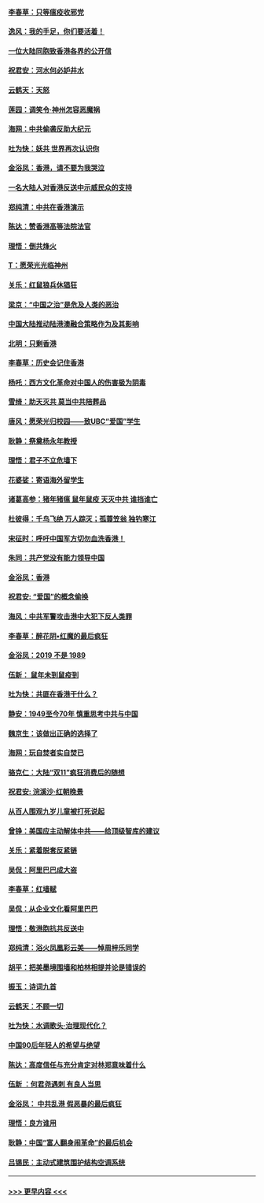 #### [李春草：只等瘟疫收邪党](../pages/nsc993/n11677308.md?t=11250401) 
#### [逸风：我的手足，你们要活着！](../pages/nsc993/n11676352.md?t=11250401) 
#### [一位大陆同胞致香港各界的公开信](../pages/nsc993/n11675761.md?t=11250401) 
#### [祝君安：河水何必妒井水](../pages/nsc993/n11675746.md?t=11250401) 
#### [云鹤天：天怒](../pages/nsc993/n11675718.md?t=11250401) 
#### [莲园：调笑令‧神州怎容恶魔祸](../pages/nsc993/n11675648.md?t=11250401) 
#### [海网：中共偷袭反助大纪元](../pages/nsc993/n11673515.md?t=11250401) 
#### [吐为快：妖共 世界再次认识你](../pages/nsc993/n11673506.md?t=11250401) 
#### [金浴凤：香港，请不要为我哭泣](../pages/nsc993/n11673248.md?t=11250401) 
#### [一名大陆人对香港反送中示威民众的支持](../pages/nsc993/n11672615.md?t=11250401) 
#### [郑纯清：中共在香港演示](../pages/nsc993/n11670539.md?t=11250401) 
#### [陈达：赞香港高等法院法官](../pages/nsc993/n11669542.md?t=11250401) 
#### [理悟：倒共烽火](../pages/nsc993/n11668844.md?t=11250401) 
#### [T：愿荣光光临神州](../pages/nsc993/n11668421.md?t=11250401) 
#### [关乐：红鼠狼兵休猖狂](../pages/nsc993/n11668378.md?t=11250401) 
#### [梁京：“中国之治”是危及人类的恶治](../pages/nsc993/n11668328.md?t=11250401) 
#### [中国大陆推动陆港澳融合策略作为及其影响](../pages/nsc993/n11668157.md?t=11250401) 
#### [北明：只剩香港](../pages/nsc993/n11668002.md?t=11250401) 
#### [李春草：历史会记住香港](../pages/nsc993/n11667927.md?t=11250401) 
#### [杨吒：西方文化革命对中国人的伤害极为阴毒](../pages/nsc993/n11664521.md?t=11250401) 
#### [雪绮：助天灭共 莫当中共陪葬品](../pages/nsc993/n11662650.md?t=11250401) 
#### [唐风：愿荣光归校园——致UBC“爱国”学生](../pages/nsc993/n11662194.md?t=11250401) 
#### [耿静：祭奠杨永年教授](../pages/nsc993/n11662514.md?t=11250401) 
#### [理悟：君子不立危墙下](../pages/nsc993/n11662172.md?t=11250401) 
#### [花婆娑：寄语海外留学生](../pages/nsc993/n11662121.md?t=11250401) 
#### [诸葛高参：猪年猪瘟 鼠年鼠疫 天灭中共 谁挡谁亡](../pages/nsc993/n11661980.md?t=11250401) 
#### [杜彼得：千鸟飞绝 万人踪灭；孤蓑笠翁 独钓寒江](../pages/nsc993/n11661170.md?t=11250401) 
#### [宋征时：呼吁中国军方切勿血洗香港！](../pages/nsc993/n11415318.md?t=11250401) 
#### [朱同：共产党没有能力领导中国](../pages/nsc993/n11660421.md?t=11250401) 
#### [金浴凤：香港](../pages/nsc993/n11660419.md?t=11250401) 
#### [祝君安: “爱国”的概念偷换](../pages/nsc993/n11659706.md?t=11250401) 
#### [海风：中共军警攻击港中大犯下反人类罪](../pages/nsc993/n11659632.md?t=11250401) 
#### [李春草：醉花阴•红魔的最后疯狂](../pages/nsc993/n11659287.md?t=11250401) 
#### [金浴凤：2019 不是 1989](../pages/nsc993/n11657663.md?t=11250401) 
#### [伍新： 鼠年未到鼠疫到](../pages/nsc993/n11655098.md?t=11250401) 
#### [吐为快：共匪在香港干什么？](../pages/nsc993/n11654891.md?t=11250401) 
#### [静安：1949至今70年 慎重思考中共与中国](../pages/nsc993/n11651244.md?t=11250401) 
#### [魏京生：该做出正确的选择了](../pages/nsc993/n11653084.md?t=11250401) 
#### [海网：玩自焚者实自焚已](../pages/nsc993/n11652423.md?t=11250401) 
#### [骆克仁：大陆“双11”疯狂消费后的随想](../pages/nsc993/n11652305.md?t=11250401) 
#### [祝君安: 浣溪沙·红朝晚景](../pages/nsc993/n11652258.md?t=11250401) 
#### [从百人围观九岁儿童被打死说起](../pages/nsc993/n11651030.md?t=11250401) 
#### [曾铮：美国应主动解体中共——给顶级智库的建议](../pages/nsc993/n11649888.md?t=11250401) 
#### [关乐：紧着脱套反紧链](../pages/nsc993/n11649069.md?t=11250401) 
#### [吴侃：阿里巴巴成大盗](../pages/nsc993/n11645523.md?t=11250401) 
#### [李春草：红墙赋](../pages/nsc993/n11646389.md?t=11250401) 
#### [吴侃：从企业文化看阿里巴巴](../pages/nsc993/n11645476.md?t=11250401) 
#### [理悟：敬港胞抗共反送中](../pages/nsc993/n11645466.md?t=11250401) 
#### [郑纯清：浴火凤凰彩云美——悼周梓乐同学](../pages/nsc993/n11645155.md?t=11250401) 
#### [胡平：把美墨境围墙和柏林相提并论是错误的](../pages/nsc993/n11645134.md?t=11250401) 
#### [振玉：诗词九首](../pages/nsc993/n11644081.md?t=11250401) 
#### [云鹤天：不顾一切](../pages/nsc993/n11643508.md?t=11250401) 
#### [吐为快：水调歌头·治理现代化？](../pages/nsc993/n11643485.md?t=11250401) 
#### [中国90后年轻人的希望与绝望](../pages/nsc993/n11642317.md?t=11250401) 
#### [陈达：高度信任与充分肯定对林郑意味着什么](../pages/nsc993/n11641441.md?t=11250401) 
#### [伍新 ：何君尧遇刺 有良人当思](../pages/nsc993/n11641503.md?t=11250401) 
#### [金浴凤： 中共乱港  假恶暴的最后疯狂](../pages/nsc993/n11641495.md?t=11250401) 
#### [理悟：良方谁用](../pages/nsc993/n11641463.md?t=11250401) 
#### [耿静：中国“富人翻身闹革命”的最后机会](../pages/nsc993/n11640655.md?t=11250401) 
#### [吕锡民：主动式建筑围护结构空调系统](../pages/nsc993/n11640168.md?t=11250401) 

----
#### [ >>> 更早内容 <<< ](../indexes/nsc993-earlier.md)
